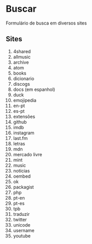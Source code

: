 # Buscar
Formulário de busca em diversos sites

## Sites
1. 4shared
1. allmusic
1. archive
1. atom
1. books
1. dicionario
1. discogs
1. docs (em espanhol)
1. duck
1. emojipedia
1. en-pt
1. es-pt
1. extensões
1. github
1. imdb
1. instagram
1. last.fm
1. letras
1. mdn
1. mercado livre
1. mint
1. music
1. notícias
1. oembed
1. ok
1. packagist
1. php
1. pt-en
1. pt-es
1. tpb
1. traduzir
1. twitter
1. unicode
1. username
1. youtube
